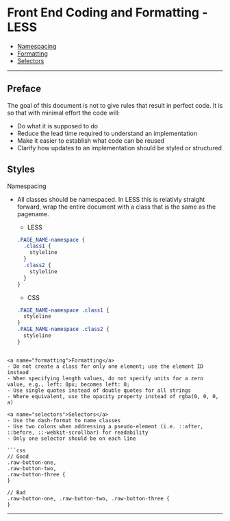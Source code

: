 # Front End Coding and Formatting - LESS

 * [Namespacing](#namespacing)
 * [Formatting](#formatting)
 * [Selectors](#selectors)

------------------------------------------------

## Preface

The goal of this document is not to give rules that result in perfect code. It is so that with minimal effort the code will:
* Do what it is supposed to do
* Reduce the lead time required to understand an implementation
* Make it easier to establish what code can be reused
* Clarify how updates to an implementation should be styled or structured 

## Styles

<a name="namespacing">Namespacing</a>
  - All classes should be namespaced. In LESS this is relativly straight forward, wrap the entire document with a class that is the same as the pagename.
    - LESS

    ```css
    .PAGE_NAME-namespace {
      .class1 {
        styleline
      }
      .class2 {
        styleline
      }
    }
    ```

    - CSS

    ```css
    .PAGE_NAME-namespace .class1 {
      styleline
    }
    .PAGE_NAME-namespace .class2 {
      styleline
    }
  ```

<a name="formatting">Formatting</a>
  - Do not create a class for only one element; use the element ID instead
  - When specifying length values, do not specify units for a zero value, e.g., left: 0px; becomes left: 0;  
  - Use single quotes instead of double quotes for all strings
  - Where equivalent, use the opacity property instead of rgba(0, 0, 0, a)

<a name="selectors">Selectors</a>
  - Use the dash-format to name classes
  - Use two colons when addressing a pseudo-element (i.e. ::after, ::before, ::-webkit-scrollbar) for readability
  - Only one selector should be on each line

  ```css
  // Good
  .raw-button-one,
  .raw-button-two,
  .raw-button-three {
  }

  // Bad    
  .raw-button-one, .raw-button-two, .raw-button-three {
  }
  ```

----------